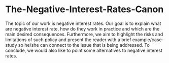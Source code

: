 # The-Negative-Interest-Rates-Canon
The topic of our work is negative interest rates. Our goal is to explain what are negative interest rate, how do they work in practice and which are the main desired consequences. Furthermore, we aim to highlight the risks and limitations of such policy and present the reader with a brief example/case-study so he/she can connect to the issue that is being addressed. To conclude, we would also like to point some alternatives to negative interest rates.
